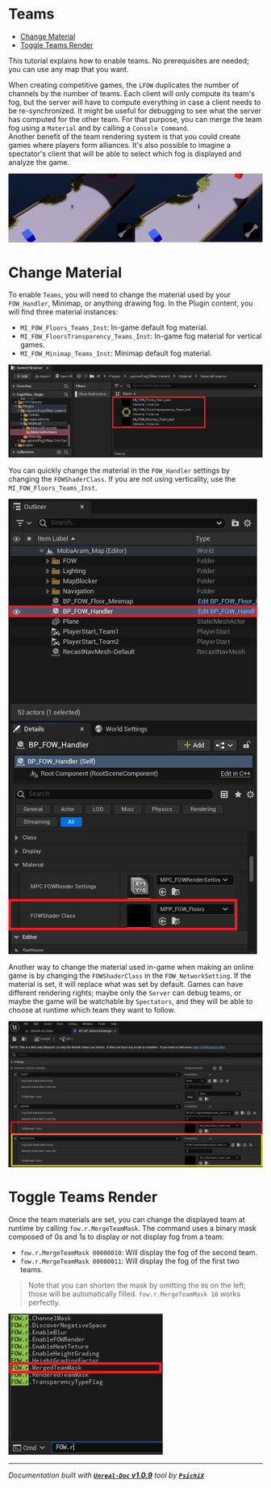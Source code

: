 # Teams

- [Change Material](#change-material)
- [Toggle Teams Render](#toggle-teams-render)

This tutorial explains how to enable teams. No prerequisites are needed; you can use any map that you want.

When creating competitive games, the `LFOW` duplicates the number of channels by the number of teams. Each client will only compute its team's fog, but
the server will have to compute everything in case a client needs to be re-synchronized. It might be useful for debugging to see what the server has computed
for the other team. For that purpose, you can merge the team fog using a `Material` and by calling a `Console Command`.<br />
Another benefit of the team rendering system is that you could create games where players form alliances. It's also possible to imagine a spectator's client
that will be able to select which fog is displayed and analyze the game.

![TeamsPictures](../../../assets/Tutorial/Rendering/Teams/0_0_TeamMerging.png)

# Change Material

To enable `Teams`, you will need to change the material used by your `FOW_Handler`, Minimap, or anything drawing fog. In the Plugin content, you will find
three material instances:
- `MI_FOW_Floors_Teams_Inst`: In-game default fog material.
- `MI_FOW_FloorsTransparency_Teams_Inst`: In-game fog material for vertical games.
- `MI_FOW_Minimap_Teams_Inst`: Minimap default fog material.

![TeamsPictures](../../../assets/Tutorial/Rendering/Teams/1_FOWMaterialsTeam.png)

You can quickly change the material in the `FOW_Handler` settings by changing the `FOWShaderClass`. If you are not using verticality, use the `MI_FOW_Floors_Teams_Inst`.

![TeamsPictures](../../../assets/Tutorial/Rendering/Teams/2_ChangeHandlerMaterial.png)

Another way to change the material used in-game when making an online game is by changing the `FOWShaderClass` in the `FOW_NetworkSetting`. If the material is
set, it will replace what was set by default. Games can have different rendering rights; maybe only the `Server` can debug teams, or maybe the game will be watchable
by `Spectators`, and they will be able to choose at runtime which team they want to follow.

![TeamsPictures](../../../assets/Tutorial/Rendering/Teams/3_OverrideNetworkMaterial.png)

# Toggle Teams Render

Once the team materials are set, you can change the displayed team at runtime by calling `fow.r.MergeTeamMask`. The command uses a binary mask composed of 0s and 1s
to display or not display fog from a team:
- `fow.r.MergeTeamMask 00000010`: Will display the fog of the second team.
- `fow.r.MergeTeamMask 00000011`: Will display the fog of the first two teams.

> Note that you can shorten the mask by omitting the `0`s on the left; those will be automatically filled. `fow.r.MergeTeamMask 10` works perfectly.

![TeamsPictures](../../../assets/Tutorial/Rendering/Teams/4_MergeTeamMaskCommand.png)

---
_Documentation built with [**`Unreal-Doc` v1.0.9**](https://github.com/PsichiX/unreal-doc) tool by [**`PsichiX`**](https://github.com/PsichiX)_